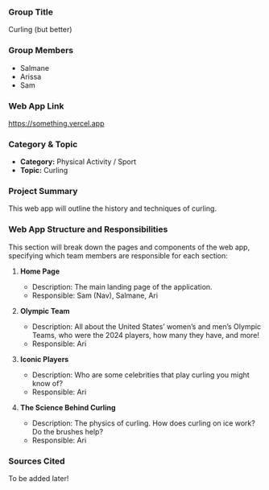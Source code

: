 ### Group Title

Curling (but better)

### Group Members

- Salmane
- Arissa
- Sam

### Web App Link

https://something.vercel.app

### Category & Topic

- **Category:** Physical Activity / Sport
- **Topic:** Curling

### Project Summary

This web app will outline the history and techniques of curling.

### Web App Structure and Responsibilities

This section will break down the pages and components of the web app, specifying which team members are responsible for each section:

1. **Home Page**

   - Description: The main landing page of the application.
   - Responsible: Sam (Nav), Salmane, Ari

2. **Olympic Team**

   - Description: All about the United States’ women’s and men’s Olympic Teams, who were the 2024 players, how many they have, and more!
   - Responsible: Ari

3. **Iconic Players**

   - Description: Who are some celebrities that play curling you might know of? 
   - Responsible: Ari

4. **The Science Behind Curling**
   - Description: The physics of curling. How does curling on ice work? Do the brushes help?
   - Responsible: Ari

### Sources Cited

To be added later!
